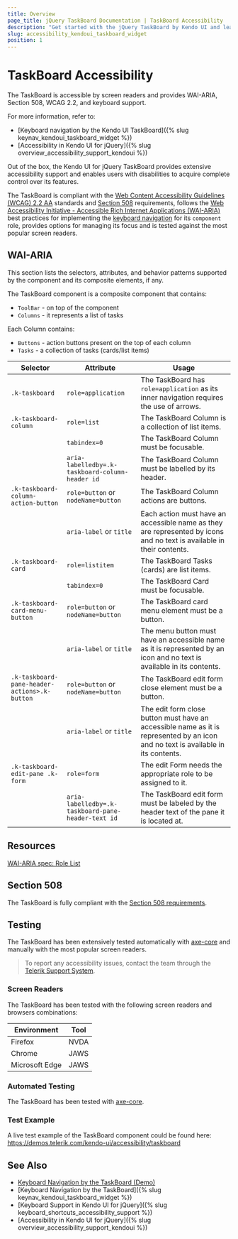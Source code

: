```yaml
---
title: Overview
page_title: jQuery TaskBoard Documentation | TaskBoard Accessibility
description: "Get started with the jQuery TaskBoard by Kendo UI and learn about its accessibility support for WAI-ARIA, Section 508, and WCAG 2.2."
slug: accessibility_kendoui_taskboard_widget
position: 1
---
```


# TaskBoard Accessibility

The TaskBoard is accessible by screen readers and provides WAI-ARIA, Section 508, WCAG 2.2, and keyboard support.

 For more information, refer to:
* [Keyboard navigation by the Kendo UI TaskBoard]({% slug keynav_kendoui_taskboard_widget %})
* [Accessibility in Kendo UI for jQuery]({% slug overview_accessibility_support_kendoui %})




Out of the box, the Kendo UI for jQuery TaskBoard provides extensive accessibility support and enables users with disabilities to acquire complete control over its features.


The TaskBoard is compliant with the [Web Content Accessibility Guidelines (WCAG) 2.2 AA](https://www.w3.org/TR/WCAG22/) standards and [Section 508](https://www.section508.gov/) requirements, follows the [Web Accessibility Initiative - Accessible Rich Internet Applications (WAI-ARIA)](https://www.w3.org/WAI/ARIA/apg/) best practices for implementing the [keyboard navigation](#keyboard-navigation) for its `component` role, provides options for managing its focus and is tested against the most popular screen readers.

## WAI-ARIA


This section lists the selectors, attributes, and behavior patterns supported by the component and its composite elements, if any.


The TaskBoard component is a composite component that contains:


 - `ToolBar` - on top of the component
 - `Columns` - it represents a list of tasks


Each Column contains:


 - `Buttons` - action buttons present on the top of each column
 - `Tasks` - a collection of tasks (cards/list items)

| Selector | Attribute | Usage |
| -------- | --------- | ----- |
| `.k-taskboard` | `role=application` | The TaskBoard has `role=application` as its inner navigation requires the use of arrows. |
| `.k-taskboard-column` | `role=list` | The TaskBoard Column is a collection of list items. |
|  | `tabindex=0` | The TaskBoard Column must be focusable. |
|  | `aria-labelledby=.k-taskboard-column-header id` | The TaskBoard Column must be labelled by its header. |
| `.k-taskboard-column-action-button` | `role=button` or `nodeName=button` | The TaskBoard Column actions are buttons. |
|  | `aria-label` or `title` | Each action must have an accessible name as they are represented by icons and no text is available in their contents. |
| `.k-taskboard-card` | `role=listitem` | The TaskBoard Tasks (cards) are list items. |
|  | `tabindex=0` | The TaskBoard Card must be focusable. |
| `.k-taskboard-card-menu-button` | `role=button` or `nodeName=button` | The TaskBoard card menu element must be a button. |
|  | `aria-label` or `title` | The menu button must have an accessible name as it is represented by an icon and no text is available in its contents. |
| `.k-taskboard-pane-header-actions>.k-button` | `role=button` or `nodeName=button` | The TaskBoard edit form close element must be a button. |
|  | `aria-label` or `title` | The edit form close button must have an accessible name as it is represented by an icon and no text is available in its contents. |
| `.k-taskboard-edit-pane .k-form` | `role=form` | The edit Form needs the appropriate role to be assigned to it. |
|  | `aria-labelledby=.k-taskboard-pane-header-text id` | The TaskBoard edit form must be labeled by the header text of the pane it is located at. |

## Resources

[WAI-ARIA spec: Role List](https://www.w3.org/TR/wai-aria-1.2/#listt)

## Section 508


The TaskBoard is fully compliant with the [Section 508 requirements](http://www.section508.gov/).

## Testing


The TaskBoard has been extensively tested automatically with [axe-core](https://github.com/dequelabs/axe-core) and manually with the most popular screen readers.

> To report any accessibility issues, contact the team through the [Telerik Support System](https://www.telerik.com/account/support-center).

### Screen Readers


The TaskBoard has been tested with the following screen readers and browsers combinations:

| Environment | Tool |
| ----------- | ---- |
| Firefox | NVDA |
| Chrome | JAWS |
| Microsoft Edge | JAWS |



### Automated Testing
The TaskBoard has been tested with [axe-core](https://github.com/dequelabs/axe-core).
### Test Example
A live test example of the TaskBoard component could be found here: https://demos.telerik.com/kendo-ui/accessibility/taskboard
## See Also
* [Keyboard Navigation by the TaskBoard (Demo)](https://demos.telerik.com/kendo-ui/taskboard/keyboard-navigation)
* [Keyboard Navigation by the TaskBoard]({% slug keynav_kendoui_taskboard_widget %})
* [Keyboard Support in Kendo UI for jQuery]({% slug keyboard_shortcuts_accessibility_support %})
* [Accessibility in Kendo UI for jQuery]({% slug overview_accessibility_support_kendoui %})